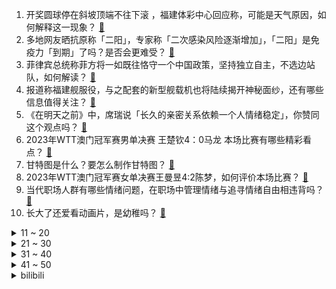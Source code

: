 1. 开奖圆球停在斜坡顶端不往下滚 ，福建体彩中心回应称，可能是天气原因，如何解释这一现象？ [:link:](https://www.zhihu.com/question/597262120)
2. 多地网友晒抗原称「二阳」，专家称「二次感染风险逐渐增加」，「二阳」是免疫力「到期」了吗？是否会更难受？ [:link:](https://www.zhihu.com/question/597281294)
3. 菲律宾总统称菲方将一如既往恪守一个中国政策，坚持独立自主，不选边站队，如何解读？ [:link:](https://www.zhihu.com/question/597284740)
4. 报道称福建舰服役，与之配套的新型舰载机也将陆续揭开神秘面纱，还有哪些信息值得关注？ [:link:](https://www.zhihu.com/question/597277195)
5. 《在明天之前》中，席瑞说「长久的亲密关系依赖一个人情绪稳定」，你赞同这个观点吗？ [:link:](https://www.zhihu.com/question/597244375)
6. 2023年WTT澳门冠军赛男单决赛 王楚钦4：0马龙  本场比赛有哪些精彩看点？ [:link:](https://www.zhihu.com/question/597336562)
7. 甘特图是什么？要怎么制作甘特图？ [:link:](https://www.zhihu.com/question/407225342)
8. 2023年WTT澳门冠军赛女单决赛王曼昱4:2陈梦，如何评价本场比赛？ [:link:](https://www.zhihu.com/question/597327714)
9. 当代职场人群有哪些情绪问题，在职场中管理情绪与追寻情绪自由相违背吗？ [:link:](https://www.zhihu.com/question/596918878)
10. 长大了还爱看动画片，是幼稚吗？ [:link:](https://www.zhihu.com/question/596956726)
<details>
<summary>11 ~ 20</summary>

11. 外交部副部长孙卫东向韩驻华大使提出严正交涉，释放了哪些信号？还有哪些信息值得关注？ [:link:](https://www.zhihu.com/question/597269554)
12. 考研复试，你为什么被刷了？ [:link:](https://www.zhihu.com/question/516780771)
13. 善良的人真的会被温柔以待吗？ [:link:](https://www.zhihu.com/question/596685357)
14. iPhone 开放侧载可能会带来哪些潜在的问题？ [:link:](https://www.zhihu.com/question/596638412)
15. 电影《泰坦尼克号》中的爱情理念对于现代社会是否还有启示作用？ [:link:](https://www.zhihu.com/question/593508481)
16. 中国红牛被禁生产销售并赔偿 3000 万元，红牛方回应称「虚假信息，网络水军抹黑」，哪些信息值得关注？ [:link:](https://www.zhihu.com/question/597238029)
17. 为什么很多人喜欢熬夜呢？ [:link:](https://www.zhihu.com/question/591126223)
18. 钉钉总裁回应 App 评分 2.4，称一年迭代 300 次评分增长了 0.3，如何看待此事？ [:link:](https://www.zhihu.com/question/596723219)
19. 岸田文雄向靖国神社供奉祭品，外交部表示「敦促日方彻底同军国主义切割」，释放了哪些信号？ [:link:](https://www.zhihu.com/question/596966647)
20. 内向的人怎么快乐? [:link:](https://www.zhihu.com/question/597039446)
</details>
<details>
<summary>21 ~ 30</summary>

21. 只有读书才有出路吗？ [:link:](https://www.zhihu.com/question/597043123)
22. 淄博烧烤是怎么火起来的呀？ [:link:](https://www.zhihu.com/question/594665084)
23. 许多城市社保缴纳都受户籍限制，这是否合理？大城市无户口失业人群该如何寻求保障？ [:link:](https://www.zhihu.com/question/597045032)
24. 考研有什么不为人知但很重要的真相？ [:link:](https://www.zhihu.com/question/549671935)
25. 如何评价《明日方舟》四周年活动陪跑干员「霍尔海雅」？ [:link:](https://www.zhihu.com/question/597146347)
26. 打算晨跑和夜跑，有哪些必备的运动装备推荐？ [:link:](https://www.zhihu.com/question/596822082)
27. 才二十几岁就想过着喝喝茶看看书锻锻炼的生活正常吗？ [:link:](https://www.zhihu.com/question/596676434)
28. 为什么运动损伤经常发生在膝关节，如何避免？ [:link:](https://www.zhihu.com/question/582906586)
29. 哪个瞬间让你觉得读书很有意义？求一些给年轻人的书单？ [:link:](https://www.zhihu.com/question/597245966)
30. 日本 2022 财年贸易逆差达 21.73 万亿日元创新高，哪些信息值得关注？ [:link:](https://www.zhihu.com/question/596718894)
</details>
<details>
<summary>31 ~ 40</summary>

31. 在《英雄联盟》游戏中，如何有效地应对炼金断兵线这种情况？ [:link:](https://www.zhihu.com/question/596937968)
32. 《鸣潮》有必要加入剧情跳过键吗？ [:link:](https://www.zhihu.com/question/592322913)
33. 有什么减肥效率慢，但一定能减下去的方法？ [:link:](https://www.zhihu.com/question/593316743)
34. 《长月烬明》中的情丝具体有什么用处？有没有情丝区别大吗？ [:link:](https://www.zhihu.com/question/596688361)
35. 制作游戏是先有剧本还是先有地图、场景等内容？ [:link:](https://www.zhihu.com/question/29246105)
36. Firefox是如何一步一步衰落的？ [:link:](https://www.zhihu.com/question/278125463)
37. 如何评价《崩坏：星穹铁道》新角色 PV 希儿「一夜无事」？ [:link:](https://www.zhihu.com/question/597238965)
38. 2023年新车买混动、纯电动还是燃油车？为什么？ [:link:](https://www.zhihu.com/question/596587461)
39. 四川有哪些知名的大学？ [:link:](https://www.zhihu.com/question/575547406)
40. 护肤品是不是也有依赖性？穿插着用会不会导致皮肤不稳定或变差？ [:link:](https://www.zhihu.com/question/594814196)
</details>
<details>
<summary>41 ~ 50</summary>

41. 媒体评「全职儿女」不是啃老，别对年轻人自由择业有偏见，你会选择做「全职儿女」吗？ [:link:](https://www.zhihu.com/question/597272501)
42. 如何看待哔哩哔哩《英雄联盟》UP 主「分析师蓝宝石」抄袭知乎答主后拒不承认并篡改直播源文件被发现？ [:link:](https://www.zhihu.com/question/597268038)
43. 「五一」热门旅游城市酒店涨价 5 倍，多地发告诫书规范市场价格，如何更好地维护自身权益？ [:link:](https://www.zhihu.com/question/597228282)
44. 2023年，新手如何学习股票投资？ [:link:](https://www.zhihu.com/question/597245811)
45. 哪一首歌陪伴了你很多难眠的夜晚？ [:link:](https://www.zhihu.com/question/596480125)
46. 哪部青春片里的青春是你向往的？ [:link:](https://www.zhihu.com/question/596352489)
47. 人民海军 74 周年，航母和舰载机改变了人民海军，说说你是怎么认识他们的？ [:link:](https://www.zhihu.com/question/596483162)
48. 朋友圈被动画电影《灌篮高手》刷屏好几天了，是情怀还是跟风，真是很多人的青春与回忆吗？ [:link:](https://www.zhihu.com/question/596900645)
49. 你为什么会共情《长月烬明》中的叶冰裳？ [:link:](https://www.zhihu.com/question/597095488)
50. 考研的具体流程是什么样的？ [:link:](https://www.zhihu.com/question/265779057)
</details><details>
<summary>bilibili</summary>

1. 史上最离谱随机挑战！我们居然随机到去找华晨宇蹭饭！！！ [:link:](//www.bilibili.com/video/BV1HL411v7CX)
2. 以戏渡人，90岁济公爷爷的人生旅程。【游本昌】 [:link:](//www.bilibili.com/video/BV1go4y1b7Lz)
3. 手机炸弹 [:link:](//www.bilibili.com/video/BV1BT411n76q)
4. gang丝球，全款拿下 [:link:](//www.bilibili.com/video/BV1bh411j7T9)
5. 足球是这么踢的？？？？？ [:link:](//www.bilibili.com/video/BV1dv4y177kB)
6. 劳斯莱斯不让我进展台，我买了一辆仰望U8！跟我一起疯狂买车吧！ [:link:](//www.bilibili.com/video/BV1xV4y1o7WP)
7. 【老番茄/母哥】老番茄求婚现场全程！！太甜啦！！！ [:link:](//www.bilibili.com/video/BV1xh4y1p7K4)
8. 什么节目还得让我上去整节目…… [:link:](//www.bilibili.com/video/BV1DM4y1y7AQ)
9. 宁管这叫刮刮乐？ [:link:](//www.bilibili.com/video/BV12s4y1R7P3)
10. 【36氪】我用AI开了家“假”淘宝店，居然真的有人下单？ [:link:](//www.bilibili.com/video/BV15v4y1E7zV)
<details>
<summary>11 ~ 20</summary>

11. 当重庆小学生采访中国科学家，笑得我鼻涕泡都出来了… [:link:](//www.bilibili.com/video/BV1Tc411J7AX)
12. ⚡️ 原 来 它 们 会 说 话 ⚡️ [:link:](//www.bilibili.com/video/BV1fa4y1P7LW)
13. 《明日方舟》四周年庆典活动宣传pv [:link:](//www.bilibili.com/video/BV1DM411V72x)
14. 天价海胆专门店，图文不符不能忍！【凭啥这么贵ep59- 胆道】 [:link:](//www.bilibili.com/video/BV1Ws4y1A7ha)
15. 高手对话，往往只有几秒钟反应时间，张仲平整合资源的时候，让三方都非常体面，说的话也是天衣无缝。#为人处世 # [:link:](//www.bilibili.com/video/BV1za4y1P7vq)
16. 退网一年，我治好了精神内耗。 [:link:](//www.bilibili.com/video/BV1x24y1c7aw)
17. 《崩坏：星穹铁道》希儿角色PV——「一夜无事」 [:link:](//www.bilibili.com/video/BV1bh411E7SQ)
18. 坤  坤  直  面  过  去 [:link:](//www.bilibili.com/video/BV1CM411L7Ru)
19. 当你把台球练到极致 7.0 [:link:](//www.bilibili.com/video/BV1Mv4y1E7tq)
20. 什么队啊还要娘娘亲自排 [:link:](//www.bilibili.com/video/BV1wk4y1Y7Ce)
</details>
<details>
<summary>21 ~ 30</summary>

21. 赴汤蹈火，竭诚为民！ [:link:](//www.bilibili.com/video/BV1uV4y1o7az)
22. 不是吧，真的捡到猫了家人们 [:link:](//www.bilibili.com/video/BV1sM411V7Xb)
23. 【真 我的世界】三个和尚但喝水难度鬼畜级 [:link:](//www.bilibili.com/video/BV1Ph4y1p7ky)
24. 【烂活电竞45】JDG春决夺魁！MSI赛力大盘点！转会期风云突变！ [:link:](//www.bilibili.com/video/BV1nm4y1y7o2)
25. 【偏科】“没人比我更了解偏科” [:link:](//www.bilibili.com/video/BV1tg4y1M7AH)
26. 《原神》过场动画-「归乡」 [:link:](//www.bilibili.com/video/BV1zM4y1h7A3)
27. 这个视频我囤了一年！ [:link:](//www.bilibili.com/video/BV1Hk4y1Y76z)
28. 瘦脸和脖子最好的运动，值得尝试 [:link:](//www.bilibili.com/video/BV1LX4y167XQ)
29. 猫 咪 大 对 决 [:link:](//www.bilibili.com/video/BV13V4y1o7T1)
30. 对不起，我晚到的淄博二刷来了！因内容过于丰富，感情过于浓郁，请考虑好再去！ [:link:](//www.bilibili.com/video/BV1To4y1b7xZ)
</details>
<details>
<summary>31 ~ 40</summary>

31. 有谁会拒绝看恐龙跳钢管舞呢？快艾特你有趣的好朋友(⁎⁍̴̛ᴗ⁍̴̛⁎) [:link:](//www.bilibili.com/video/BV1BT411p7in)
32. 《世界读书日 可以不读书》 | 罗翔给不读书人的「书」单 [:link:](//www.bilibili.com/video/BV1Qk4y1a7tz)
33. 如果说我是认真的，那你呢？ [:link:](//www.bilibili.com/video/BV1LT411n7RA)
34. This light [:link:](//www.bilibili.com/video/BV1Xo4y1t7ms)
35. 农村白事上的《老鼠娶亲》诡异又喜庆 [:link:](//www.bilibili.com/video/BV1Us4y1w7AA)
36. 《 赶 海 2.0》 [:link:](//www.bilibili.com/video/BV15o4y1b77m)
37. 超越人眼极限！3000帧超清慢放昆虫起飞的神奇瞬间 [:link:](//www.bilibili.com/video/BV1ua4y1P7aR)
38. 画面真实到被质疑造假？拟真度夸张的游戏《Unrecord》预告片 [:link:](//www.bilibili.com/video/BV15M41157sf)
39. 文化人吵架 [:link:](//www.bilibili.com/video/BV1th411j7Zp)
40. 炸裂说唱《泰 裤 辣》 [:link:](//www.bilibili.com/video/BV1rh4y1H7yT)
</details>
<details>
<summary>41 ~ 50</summary>

41. 谁能获得三枚苏沃洛夫勋章？【小约翰】 [:link:](//www.bilibili.com/video/BV1Qv4y177CS)
42. 灭霸打了个响指你的嘴都是硬的 [:link:](//www.bilibili.com/video/BV1Am4y127FZ)
43. 【崩坏星穹铁道入坑指南】第一期：零基础超全面内容介绍：发展思路+体力规划+卡池副本介绍，全面了解米哈游的新游戏 [:link:](//www.bilibili.com/video/BV1Yh4y1H7CS)
44. 你有经历什么让你觉得美好的事情吗？ [:link:](//www.bilibili.com/video/BV1xo4y1b7Fy)
45. Sou「灰カラ」MV【原神同人曲】 [:link:](//www.bilibili.com/video/BV1es4y1d7Gu)
46. “可后来，我只曾在梦里见过这支摇” [:link:](//www.bilibili.com/video/BV1Fg4y1M7dc)
47. 在海拔3600的山上用十二前爸爸8000块买的dv吸了三瓶氧录下了这段舞蹈，你们觉得怎么样 [:link:](//www.bilibili.com/video/BV1cg4y177s2)
48. 挑战！退役特种兵化妆成坏人，去缅北金三角湄公河会发生什么事！肌肉能否给我带来安全感！ [:link:](//www.bilibili.com/video/BV1b14y1f7HL)
49. 吃个街头烧烤并回复一下为啥没更新的问题 [:link:](//www.bilibili.com/video/BV1Do4y1b7Ed)
50. 上头送粉丝满命纳西妲，不仅丢了阳寿还被观众笑了半天…真的抽象！ [:link:](//www.bilibili.com/video/BV1hT411p7jQ)
</details>
<details>
<summary>51 ~ 60</summary>

51. 一份麻婆豆腐要480？哪来的勇气敢卖这么贵？ [:link:](//www.bilibili.com/video/BV1Xh411E7p3)
52. 【阿斗】只有2万人看过的高智商犯罪电影，利用数学公式杀死14人，结局看完让人唏嘘！《深度谜案》 [:link:](//www.bilibili.com/video/BV1Ac411H7Xo)
53. 雪distance，泰裤辣，格局太MINI都是什么梗？【断网补全计划3】 [:link:](//www.bilibili.com/video/BV1LV4y1o7my)
54. 见你即是春天 [:link:](//www.bilibili.com/video/BV1tm4y127ys)
55. 探秘纽约最贵餐厅！一顿饭吃了1200美金！！到底吃了点啥？ [:link:](//www.bilibili.com/video/BV1Ms4y1A7eJ)
56. 闭关3个月只为重现遗失的山海经世界，但预告片。。。【狂想山海经】 [:link:](//www.bilibili.com/video/BV13M4y1a7ib)
57. 别人做车展，我们做冰淇淋展~ [:link:](//www.bilibili.com/video/BV19o4y1t7J6)
58. 看完今年五一的调休通知，我人快没了【雪鸡观察局168】 [:link:](//www.bilibili.com/video/BV1nc411J7jj)
59. 养500只猫狗是什么体验！ [:link:](//www.bilibili.com/video/BV1gP411S7xv)
60. "再来一场属于鬼畜的史诗级盛宴！" [:link:](//www.bilibili.com/video/BV1po4y1b7fh)
</details>
<details>
<summary>61 ~ 70</summary>

61. 厨师长一镜分享“青椒炒肉丝”的门门道道，收藏并学习起来 [:link:](//www.bilibili.com/video/BV1GM41157Hz)
62. 骑行穿越无人区去新疆，为了安全住进地下涵洞，一觉醒来居然下雪了 [:link:](//www.bilibili.com/video/BV1Gs4y1A7Kx)
63. 【鱼肉肉】妮干嘛！ [:link:](//www.bilibili.com/video/BV1os4y1A7vC)
64. 【基德】星舰意味着什么？ [:link:](//www.bilibili.com/video/BV1eT411n7vs)
65. 【冰冰vlog.008】春天的最后一个节气，以狼狈出海来告别 [:link:](//www.bilibili.com/video/BV1Sh4y1H75z)
66. 【时代少年团】《时代夏令营2》02:海岛病院之谜 [:link:](//www.bilibili.com/video/BV1Hg4y177Gx)
67. 自制羊驼烤肠机 [:link:](//www.bilibili.com/video/BV16k4y1e7w3)
68. 怎么会有这么离谱的事情啊…… [:link:](//www.bilibili.com/video/BV11h411E7CR)
69. 影史电影标杆！因为这部影片，很多人把狐狸当老公 [:link:](//www.bilibili.com/video/BV19k4y1a7Pv)
70. 婚纱店里总是能看到一些暗暗爆发的婆媳矛盾！看销冠如何为准新娘争取“穿衣自由”！！ [:link:](//www.bilibili.com/video/BV1PP411U7F9)
</details>
<details>
<summary>71 ~ 80</summary>

71. 在现实中！成为一名狙击手是什么体验！？ [:link:](//www.bilibili.com/video/BV16M411V7xG)
72. 【崩坏3】⚡你能忍受鸭鸭们的洗脑么⚡ᗜ ‸ ᗜ⚡ [:link:](//www.bilibili.com/video/BV1UM4y1h7T6)
73. 四月新番？！银魂第四季开播？！ [:link:](//www.bilibili.com/video/BV1qg4y1j7pm)
74. 挑战海外爆火两年半招式——DNA [:link:](//www.bilibili.com/video/BV1pc411H7x9)
75. 仅花300元买Y9000P同款副屏？DIY副屏行业调查报告 [:link:](//www.bilibili.com/video/BV1Dv4y177Fu)
76. 马可：我跟铁根学的 [:link:](//www.bilibili.com/video/BV1fM4y1h7vu)
77. 什么叫营销号？这种就是！ [:link:](//www.bilibili.com/video/BV1Hg4y177i5)
78. 自助串串仨战士1100根破自己的记录 [:link:](//www.bilibili.com/video/BV1xv4y1E72Z)
79. 【原神】80原石+限定可莉出行皮肤！支付宝绿色出行领原石活动 [:link:](//www.bilibili.com/video/BV1vv4y1E7w3)
80. 看到结尾！ [:link:](//www.bilibili.com/video/BV12s4y1A7XQ)
</details>
<details>
<summary>81 ~ 90</summary>

81. 多组镜头首次公开！【蛟龙行动】来了！ [:link:](//www.bilibili.com/video/BV1Yc411H7MY)
82. 锐评新游 鸣潮首测 把我笑拉了的高质量游戏 今年没这么乐过 [:link:](//www.bilibili.com/video/BV1sX4y1B71C)
83. 有卧龙的地方 必有凤雏！！！ [:link:](//www.bilibili.com/video/BV1sV4y1f7G1)
84. 555 [:link:](//www.bilibili.com/video/BV1pm4y1B7zx)
85. 草原上的软石头不要捡，因为你不知道它究竟是什么…… [:link:](//www.bilibili.com/video/BV18o4y1574c)
86. 本来好好的心情，硬是被我自己给作没了… [:link:](//www.bilibili.com/video/BV1AM411574J)
87. 号角：什么都拍只会害了你😡 [:link:](//www.bilibili.com/video/BV1oa4y1P7jY)
88. oiiaioooooiai，但是🐔 [:link:](//www.bilibili.com/video/BV1Fv4y1J7ES)
89. 球2前50分钟究竟埋藏了多少细节？《流浪地球2》全片解析03 [:link:](//www.bilibili.com/video/BV1uk4y1J7Yd)
90. 说我像扫把星我就把他剪的也像扫把星 [:link:](//www.bilibili.com/video/BV1vs4y1A7zd)
</details>
<details>
<summary>91 ~ 100</summary>

91. Slamdunk VS NBA (LR) [:link:](//www.bilibili.com/video/BV1XP411m7xS)
92. 安全裤不应该是给男生穿的嘛？尤其是变态 [:link:](//www.bilibili.com/video/BV11T411n7e6)
93. 省下几个亿！电影人们是如何在白天拍出夜晚效果的？ [:link:](//www.bilibili.com/video/BV15M41157ag)
94. "我是为谁而舞 我知道" [:link:](//www.bilibili.com/video/BV1BP411m7ka)
95. "毕叶" [:link:](//www.bilibili.com/video/BV1kT411n7xG)
96. 用十多斤白银，打造了一个完整的苗族头饰 [:link:](//www.bilibili.com/video/BV16c411n75c)
97. “饭后走一走，路边又吃九十九” [:link:](//www.bilibili.com/video/BV1XX4y1q7Tj)
98. 一个让我这个堂堂七尺男儿从头哭到尾的冷门佳片！ [:link:](//www.bilibili.com/video/BV1so4y1j7hR)
99. 林黛玉三打白骨精 [:link:](//www.bilibili.com/video/BV14o4y1b7bX)
100. 潍坊风筝节一年比一年离谱。。。 [:link:](//www.bilibili.com/video/BV1Fg4y177Dr)
</details></details>